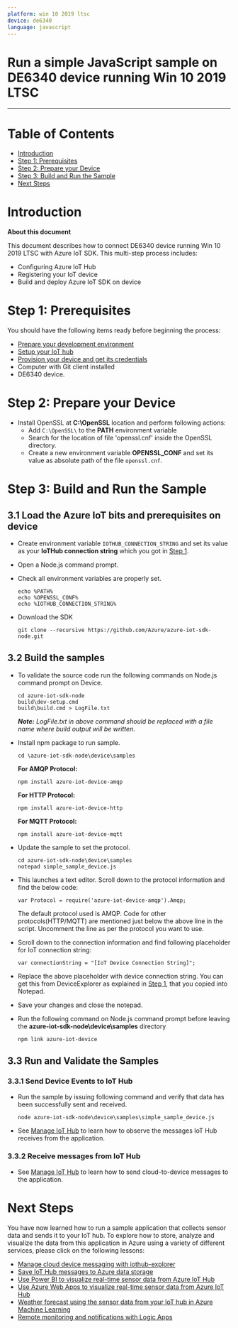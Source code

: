```yaml
---
platform: win 10 2019 ltsc
device: de6340
language: javascript
---
```


Run a simple JavaScript sample on DE6340 device running Win 10 2019 LTSC
===
---

# Table of Contents

-   [Introduction](#Introduction)
-   [Step 1: Prerequisites](#Prerequisites)
-   [Step 2: Prepare your Device](#PrepareDevice)
-   [Step 3: Build and Run the Sample](#Build)
-   [Next Steps](#NextSteps)

<a name="Introduction"></a>
# Introduction

**About this document**

This document describes how to connect DE6340 device running Win 10 2019 LTSC with Azure IoT SDK. This multi-step process includes:
-   Configuring Azure IoT Hub
-   Registering your IoT device
-   Build and deploy Azure IoT SDK on device

<a name="Prerequisites"></a>
# Step 1: Prerequisites

You should have the following items ready before beginning the process:

-   [Prepare your development environment][setup-devbox-linux]
-   [Setup your IoT hub][lnk-setup-iot-hub]
-   [Provision your device and get its credentials][lnk-manage-iot-hub]
-   Computer with Git client installed
-   DE6340 device.

<a name="PrepareDevice"></a>
# Step 2: Prepare your Device

-   Install OpenSSL at **C:\OpenSSL** location and perform following actions:
    -   Add `C:\OpenSSL\` to the **PATH** environment variable
	-   Search for the location of file 'openssl.cnf' inside the OpenSSL directory.
	-   Create a new environment variable **OPENSSL\_CONF** and set its value as absolute path of the file `openssl.cnf`.
	
<a name="Build"></a>
# Step 3: Build and Run the Sample

<a name="Load"></a>
## 3.1 Load the Azure IoT bits and prerequisites on device

-   Create environment variable `IOTHUB_CONNECTION_STRING` and set its value as your **IoTHub connection string** which you got in [Step 1](#Prerequisites).

-   Open a Node.js command prompt.
		
-   Check all environment variables are properly set.

        echo %PATH%
        echo %OPENSSL_CONF%
        echo %IOTHUB_CONNECTION_STRING%
	
-   Download the SDK 

        git clone --recursive https://github.com/Azure/azure-iot-sdk-node.git

<a name="BuildSamples"></a>
## 3.2 Build the samples

-   To validate the source code run the following commands on Node.js command prompt on Device.

        cd azure-iot-sdk-node
        build\dev-setup.cmd
        build\build.cmd > LogFile.txt

    ***Note:*** *LogFile.txt in above command should be replaced with a file name where build output will be written.*

-   Install npm package to run sample.

		cd \azure-iot-sdk-node\device\samples

    **For AMQP Protocol:**
	
        npm install azure-iot-device-amqp
	
    **For HTTP Protocol:**
	
        npm install azure-iot-device-http
	
    **For MQTT Protocol:**

        npm install azure-iot-device-mqtt	

-   Update the sample to set the protocol.

        cd azure-iot-sdk-node\device\samples
        notepad simple_sample_device.js

-   This launches a text editor. Scroll down to the protocol information and find the below code:

        var Protocol = require('azure-iot-device-amqp').Amqp;
	
    The default protocol used is AMQP. Code for other protocols(HTTP/MQTT) are mentioned just below the above line in the script. 
    Uncomment the line as per the protocol you want to use.

-   Scroll down to the connection information and find following placeholder for IoT connection string:

        var connectionString = "[IoT Device Connection String]";

-   Replace the above placeholder with device connection string. You can get this from DeviceExplorer as explained in [Step 1](#Prerequisites), that you copied into Notepad.

-   Save your changes and close the notepad.

-   Run the following command on Node.js command prompt before leaving the **azure-iot-sdk-node\device\samples** directory

        npm link azure-iot-device

<a name="Run"></a>

## 3.3 Run and Validate the Samples

### 3.3.1 Send Device Events to IoT Hub

-   Run the sample by issuing following command and verify that data has been successfully sent and received.

        node azure-iot-sdk-node\device\samples\simple_sample_device.js

-   See [Manage IoT Hub][lnk-manage-iot-hub] to learn how to observe the messages IoT Hub receives from the application.

### 3.3.2 Receive messages from IoT Hub

-   See [Manage IoT Hub][lnk-manage-iot-hub] to learn how to send cloud-to-device messages to the application.

<a name="NextSteps"></a>
# Next Steps

You have now learned how to run a sample application that collects sensor data and sends it to your IoT hub. To explore how to store, analyze and visualize the data from this application in Azure using a variety of different services, please click on the following lessons:

-   [Manage cloud device messaging with iothub-explorer]
-   [Save IoT Hub messages to Azure data storage]
-   [Use Power BI to visualize real-time sensor data from Azure IoT Hub]
-   [Use Azure Web Apps to visualize real-time sensor data from Azure IoT Hub]
-   [Weather forecast using the sensor data from your IoT hub in Azure Machine Learning]
-   [Remote monitoring and notifications with Logic Apps]   

[Manage cloud device messaging with iothub-explorer]: https://docs.microsoft.com/en-us/azure/iot-hub/iot-hub-explorer-cloud-device-messaging
[Save IoT Hub messages to Azure data storage]: https://docs.microsoft.com/en-us/azure/iot-hub/iot-hub-store-data-in-azure-table-storage
[Use Power BI to visualize real-time sensor data from Azure IoT Hub]: https://docs.microsoft.com/en-us/azure/iot-hub/iot-hub-live-data-visualization-in-power-bi
[Use Azure Web Apps to visualize real-time sensor data from Azure IoT Hub]: https://docs.microsoft.com/en-us/azure/iot-hub/iot-hub-live-data-visualization-in-web-apps
[Weather forecast using the sensor data from your IoT hub in Azure Machine Learning]: https://docs.microsoft.com/en-us/azure/iot-hub/iot-hub-weather-forecast-machine-learning
[Remote monitoring and notifications with Logic Apps]: https://docs.microsoft.com/en-us/azure/iot-hub/iot-hub-monitoring-notifications-with-azure-logic-apps
[setup-devbox-linux]: https://github.com/Azure/azure-iot-device-ecosystem/blob/master/get_started/node-devbox-setup.md
[lnk-setup-iot-hub]: ../setup_iothub.md
[lnk-manage-iot-hub]: ../manage_iot_hub.md

